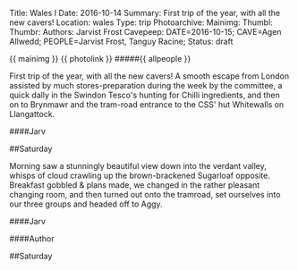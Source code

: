 Title: Wales I
Date: 2016-10-14
Summary: First trip of the year, with all the new cavers!
Location: wales
Type: trip
Photoarchive:
Mainimg:
Thumbl:
Thumbr: 
Authors: Jarvist Frost
Cavepeep: DATE=2016-10-15; CAVE=Agen Allwedd; PEOPLE=Jarvist Frost, Tanguy Racine;
Status: draft

{{ mainimg }}
{{ photolink }}
#####{{ allpeople }}

First trip of the year, with all the new cavers! A smooth escape from London assisted by much stores-preparation during the week by the committee, a quick dally in the Swindon Tesco's hunting for Chilli ingredients, and then on to Brynmawr and the tram-road entrance to the CSS' hut Whitewalls on Llangattock.

####Jarv

##Saturday

Morning saw a stunningly beautiful view down into the verdant valley, whisps of cloud crawling up the brown-brackened Sugarloaf opposite. Breakfast gobbled & plans made, we changed in the rather pleasant changing room, and then turned out onto the tramroad, set ourselves into our three groups and headed off to Aggy.

####Jarv


####Author

##Saturday
